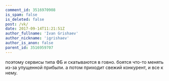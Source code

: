 ```yaml
---
comment_id: 3516970908
is_spam: false
is_deleted: false
post: /vk/
date: 2017-09-14T11:21:51Z
author_fullname: 'Ivan Grishaev'
author_nickname: 'igrishaev'
author_is_anon: false
parent_id: 3516959707
---
```


<p>поэтому сервисы типа ФБ и скатываются в говно. боятся что-то менять из-за упущенной прибыли. а потом приходит свежий конкурент, и все к нему.</p>
